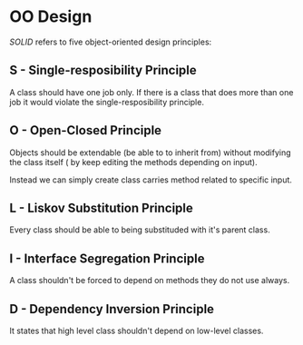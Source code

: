 # OO Design

_SOLID_ refers to five object-oriented design principles:

## S - Single-resposibility Principle

A class should have one job only. If there is a class that does more than one job it would violate the single-resposibility principle.

## O - Open-Closed Principle


Objects should be extendable (be able to to inherit from) without modifying the class itself ( by keep editing the methods depending on input).

Instead we can simply create class carries method related to specific input.

## L - Liskov Substitution Principle


Every class should be able to being substituded with it's parent class.

## I - Interface Segregation Principle

A class shouldn't be forced to depend on methods they do not use always.


## D - Dependency Inversion Principle

It states that high level class shouldn't depend on low-level classes.